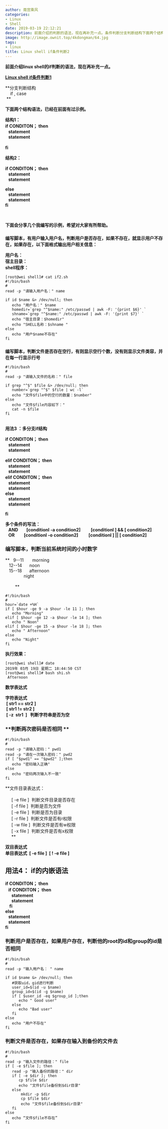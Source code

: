 ```yaml
---
author: 南宫乘风
categories:
- Linux
- Shell
date: 2019-03-19 22:12:21
description: 前面介绍的判断的语法，现在再补充一点。条件判断分支判断结构下面两个结构语法，已经在前面有过示例。结构：；结构：；下面会分享几个我编写的示例，希望对大家有所帮助。编写脚本，有用户输入用户名，判断用户是否。。。。。。。
image: http://image.ownit.top/4kdongman/64.jpg
tags:
- linux
title: Linux shell if条件判断2
---
```


<!--more-->

**前面介绍linux shell的if判断的语法，现在再补充一点。**

**[Linux shell if条件判断1](https://blog.csdn.net/heian_99/article/details/88625227)**

**分支判断结构  
    if , case  
 **

**下面两个结构语法，已经在前面有过示例。**

  
**结构1：  
if CONDITON； then  
   statement  
   statement  
     
fi**

**结构2：**

**if CONDITON； then  
   statement  
   statement**

**else  
   statement  
   statement  
fi**

 

**下面会分享几个我编写的示例，希望对大家有所帮助。**

###   
**编写脚本，有用户输入用户名，判断用户是否存在，如果不存在，就显示用户不存在，如果存在，以下面格式输出用户相关信息：**

**用户名：  
宿主目录：  
shell程序：**

```
[root@wei shell]# cat if2.sh 
#!/bin/bash
#
read -p "请输入用户名：" name

if id $name &> /dev/null; then
   echo "用户名：" $name
   homedir=`grep "^$name:" /etc/passwd | awk -F: '{print $6}' `
   shname=`grep "^$name:" /etc/passwd | awk -F: '{print $7}' `
   echo "宿主目录：$homedir"
   echo "SHELL名称：$shname "
else
   echo "用户$name不存在"
fi
```

###   
**编写脚本，判断文件是否存在空行，有则显示空行个数，没有则显示文件类容，并在每一行显示行号**

```
#!/bin/bash
#
read -p "请输入文件的名称：" file

if grep "^$" $file &> /dev/null; then
   number=`grep "^$" $file | wc -l`
   echo "文件$file中的空行的数量：$number"
else
   echo "文件$file内容如下："
   cat -n $file
fi
```

##   
**用法3 ：多分支if结构**

  
**if CONDITON； then  
   statement  
   statement**

**elif CONDITON； then  
   statement  
   statement  
elif CONDITON； then  
   statement  
   statement  
else  
   statement  
   statement**

**fi**

  
**多个条件的写法：  
   AND        \[conditionl \-a condition2\]          \[conditionl \] \&\& \[ condition2\]  
   OR         \[conditionl \-o condition2\]          \[conditionl \] || \[ condition2\]**

### **编写脚本，判断当前系统时间的小时数字**

**   9--11       morning  
   12--14      noon  
   15--18      afternoon  
               night  
          
        **

```
#!/bin/bash
#
hour=`date +%H`
if [ $hour -ge 9 -a $hour -le 11 ]; then
   echo "Morning" 
elif [ $hour -ge 12 -a $hour -le 14 ]; then
   echo " Noon"
elif [ $hour -ge 15 -a $hour -le 18 ]; then
   echo " Afternoon"
else
   echo "Night"
fi
```

**执行效果：**

```
[root@wei shell]# date
2019年 03月 19日 星期二 18:44:50 CST
[root@wei shell]# bash shi.sh 
 Afternoon
```

**数学表达式**

**字符表达式  
 \[ str1 == str2 \]  
 \[ str1 \!= str2 \]  
 \[ \-z  str1  \]   判断字符串是否为空**

### **判断两次密码是否相同 **

```
#!/bin/bash
#
read -p "请输入密码：" pwd1
read -p "请在一次输入密码：" pwd2
if [ "$pwd1" == "$pwd2" ];then
   echo "密码输入正确"
else
   echo "密码两次输入不一致"
fi
```

**文件目录表达式：  
    
     \[ \-e file \]  判断文件目录是否存在  
     \[ \-f file \]  判断是否为文件  
     \[ \-e file \]  判断是否为目录  
     \[ \-r file \]  判断文件是否有r权限  
     \[ \-w file \]  判断文件是否有w权限  
     \[ \-x file \]  判断文件是否有x权限  
     **

**双目表达式  
单目表达式  \[ \-e file \]  \[ \! \-e file \]**

## **用法4： if的内嵌语法**

  
**if CONDITON； then  
   if CONDITON； then  
      statement  
      statement  
    fi  
else  
   statement  
   statement  
fi**

### **判断用户是否存在，如果用户存在，判断他的root的id和group的id是否相同**

```
#!/bin/bsah
#
read -p "输入用户名： " name

if id $name &> /dev/null; then
   #获取uid，gid进行判断
   user_id=$(id -u $name)
   group_id=$(id -g $name)
   if [ $user_id -eq $group_id ];then
      echo " Good user"
   else
      echo "Bad user"
   fi
else
   echo "用户不存在"
fi
```

### **判断文件是否存在，如果存在输入到备份的文件去**

```
#!/bin/bash
#
read -p "输入文件的路径：" file
if [ -e $file ]; then
   read -p "输入备份的路径：" dir
   if [ -e $dir ]; then
      cp $file $dir
      echo "文件$file备份到$dir目录"
   else
       mkdir -p $dir
       cp $file $dir
       echo "文件$file备份到$dir目录"
   fi
else
   echo “文件$file不存在”
fi
```